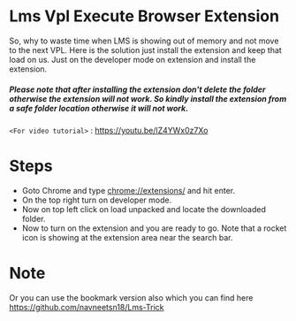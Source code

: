 # Lms Vpl Execute Browser Extension

So, why to waste time when LMS is showing out of memory and not move to the next VPL.
Here is the solution just install the extension and keep that load on us.
Just on the developer mode on extension and install the extension.

##### Please note that after installing the  extension don't delete the folder otherwise the extension will not work. So kindly install the extension from a safe folder location otherwise it will not work.


`<For video tutorial>` : <https://youtu.be/lZ4YWx0z7Xo>

# Steps

* Goto Chrome and type <chrome://extensions/> and hit enter.
* On the top right turn on developer mode.
* Now on top left click on load unpacked and locate the downloaded folder.
* Now to turn on the extension and you are ready to go. Note that a rocket icon is showing at the extension area near the search bar.

# Note

Or you can use the bookmark version also which you can find here <https://github.com/navneetsn18/Lms-Trick>

